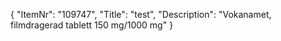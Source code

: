 {
  "ItemNr": "109747",
  "Title": "test",
  "Description": "Vokanamet, filmdragerad tablett 150 mg/1000 mg"
}
